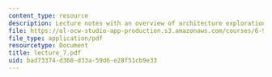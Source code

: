 ```yaml
---
content_type: resource
description: Lecture notes with an overview of architecture exploration in Bluespec?.
file: https://ol-ocw-studio-app-production.s3.amazonaws.com/courses/6-973-communication-system-design-spring-2006/bad73374d368d33a59d6e28f51cb9e33_lecture_7.pdf
file_type: application/pdf
resourcetype: Document
title: lecture_7.pdf
uid: bad73374-d368-d33a-59d6-e28f51cb9e33
---
```

